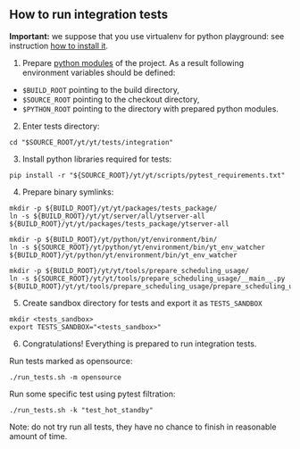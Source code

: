 ## How to run integration tests

**Important:** we suppose that you use virtualenv for python playground: see instruction [how to install it](https://docs.python.org/3/library/venv.html).

1. Prepare [python modules](https://github.com/ytsaurus/ytsaurus/blob/main/yt/python/README.md) of the project. As a result following environment variables should be defined:
  * `$BUILD_ROOT` pointing to the build directory,
  * `$SOURCE_ROOT` pointing to the checkout directory,
  * `$PYTHON_ROOT` pointing to the directory with prepared python modules.
2. Enter tests directory:
```
cd "$SOURCE_ROOT/yt/yt/tests/integration"
```
3. Install python libraries required for tests:
```
pip install -r "${SOURCE_ROOT}/yt/yt/scripts/pytest_requirements.txt"
```
4. Prepare binary symlinks:
```
mkdir -p ${BUILD_ROOT}/yt/yt/packages/tests_package/
ln -s ${BUILD_ROOT}/yt/yt/server/all/ytserver-all ${BUILD_ROOT}/yt/yt/packages/tests_package/ytserver-all

mkdir -p ${BUILD_ROOT}/yt/python/yt/environment/bin/
ln -s ${SOURCE_ROOT}/yt/python/yt/environment/bin/yt_env_watcher ${BUILD_ROOT}/yt/python/yt/environment/bin/yt_env_watcher

mkdir -p ${BUILD_ROOT}/yt/yt/tools/prepare_scheduling_usage/
ln -s ${SOURCE_ROOT}/yt/yt/tools/prepare_scheduling_usage/__main__.py ${BUILD_ROOT}/yt/yt/tools/prepare_scheduling_usage/prepare_scheduling_usage
```
5. Create sandbox directory for tests and export it as `TESTS_SANDBOX`
```
mkdir <tests_sandbox>
export TESTS_SANDBOX="<tests_sandbox>"
```
6. Congratulations! Everything is prepared to run integration tests.

Run tests marked as opensource:
```
./run_tests.sh -m opensource
```

Run some specific test using pytest filtration:
```
./run_tests.sh -k "test_hot_standby"
```

Note: do not try run all tests, they have no chance to finish in reasonable amount of time.
